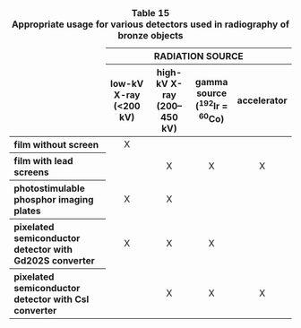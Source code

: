 <table id="table-15">
  <caption><strong>Table 15</strong><br />
  <strong>Appropriate usage for various detectors used in radiography of bronze objects</strong>
  </caption>
<thead style="text-align:center">
 <tr>
  <td rowspan=2>&nbsp;</td>
  <th colspan=4 >RADIATION SOURCE</th>
 </tr>
 <tr>
  <th style="width:15%">low-kV X-ray (<200 kV)</th>
  <th style="width:15%">high-kV X-ray (200–450 kV)</th>
  <th style="width:15%">gamma source (<sup>192</sup>Ir = <sup>60</sup>Co)</th>
  <th style="width:15%">accelerator</th>
 </tr>
</thead>
<tbody style="text-align:center">
 <tr>
  <th style="text-align:left">film without
  screen</th>
  <td>X</td>
  <td>&nbsp;</td>
  <td>&nbsp;</td>
  <td>&nbsp;</td>
 </tr>
 <tr>
  <th style="text-align:left">film with lead
  screens</th>
  <td>&nbsp;</td>
  <td>X</td>
  <td>X</td>
  <td>X</td>
 </tr>
 <tr>
  <th style="text-align:left">photostimulable
  phosphor imaging plates</th>
  <td>X</td>
  <td>X</td>
  <td>&nbsp;</td>
  <td>&nbsp;</td>
 </tr>
 <tr>
  <th style="text-align:left">pixelated
  semiconductor detector with Gd202S converter</th>
  <td>X</td>
  <td>X</td>
  <td>X</td>
  <td>&nbsp;</td>
 </tr>
 <tr>
  <th style="text-align:left">pixelated
  semiconductor detector with Csl converter</th>
  <td>&nbsp;</td>
  <td>X</td>
  <td>X</td>
  <td>X</td>
 </tr>
</tbody>
</table>
